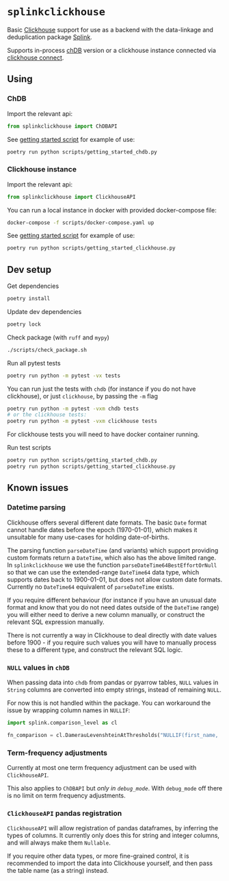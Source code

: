 # `splinkclickhouse`

Basic [Clickhouse](https://clickhouse.com/docs/en/intro) support for use as a backend with the data-linkage and deduplication package [Splink](https://moj-analytical-services.github.io/splink/).

Supports in-process [chDB](https://clickhouse.com/docs/en/chdb) version or a clickhouse instance connected via [clickhouse connect](https://clickhouse.com/docs/en/integrations/python).

## Using

### ChDB

Import the relevant api:

```python
from splinkclickhouse import ChDBAPI
```

See [getting started script](./scripts/getting_started_chdb.py) for example of use:

```sh
poetry run python scripts/getting_started_chdb.py
```

### Clickhouse instance

Import the relevant api:

```python
from splinkclickhouse import ClickhouseAPI
```

You can run a local instance in docker with provided docker-compose file:

```sh
docker-compose -f scripts/docker-compose.yaml up
```

See [getting started script](./scripts/getting_started_clickhouse.py) for example of use:

```sh
poetry run python scripts/getting_started_clickhouse.py
```

## Dev setup

Get dependencies

```sh
poetry install
```

Update dev dependencies

```sh
poetry lock
```

Check package (with `ruff` and `mypy`)

```sh
./scripts/check_package.sh
```

Run all pytest tests

```sh
poetry run python -m pytest -vx tests
```

You can run just the tests with `chdb` (for instance if you do not have clickhouse), or just `clickhouse`, by passing the `-m` flag

```sh
poetry run python -m pytest -vxm chdb tests
# or the clickhouse tests:
poetry run python -m pytest -vxm clickhouse tests
```

For clickhouse tests you will need to have docker container running.

Run test scripts

```sh
poetry run python scripts/getting_started_chdb.py
poetry run python scripts/getting_started_clickhouse.py
```

## Known issues

### Datetime parsing

Clickhouse offers several different date formats.
The basic `Date` format cannot handle dates before the epoch (1970-01-01), which makes it unsuitable for many use-cases for holding date-of-births.

The parsing function `parseDateTime` (and variants) which support providing custom formats return a `DateTime`, which also has the above limited range.
In `splinkclickhouse` we use the function `parseDateTime64BestEffortOrNull` so that we can use the extended-range `DateTime64` data type, which supports dates back to 1900-01-01, but does not allow custom date formats. Currently no `DateTime64` equivalent of `parseDateTime` exists.

If you require different behaviour (for instance if you have an unusual date format and know that you do not need dates outside of the `DateTime` range) you will either need to derive a new column manually, or construct the relevant SQL expression manually.

There is not currently a way in Clickhouse to deal directly with date values before 1900 - if you require such values you will have to manually process these to a different type, and construct the relevant SQL logic.

### `NULL` values in `chDB`

When passing data into `chdb` from pandas or pyarrow tables, `NULL` values in `String` columns are converted into empty strings, instead of remaining `NULL`.

For now this is not handled within the package. You can workaround the issue by wrapping column names in `NULLIF`:

```python
import splink.comparison_level as cl

fn_comparison = cl.DamerauLevenshteinAtThresholds("NULLIF(first_name, '')")
```

### Term-frequency adjustments

Currently at most one term frequency adjustment can be used with `ClickhouseAPI`.

This also applies to `ChDBAPI` but _only in `debug_mode`_. With `debug_mode` off there is no limit on term frequency adjustments.

### `ClickhouseAPI` pandas registration

`ClickhouseAPI` will allow registration of pandas dataframes, by inferring the types of columns. It currently only does this for string and integer columns, and will always make them `Nullable`.

If you require other data types, or more fine-grained control, it is recommended to import the data into Clickhouse yourself, and then pass the table name (as a string) instead.
